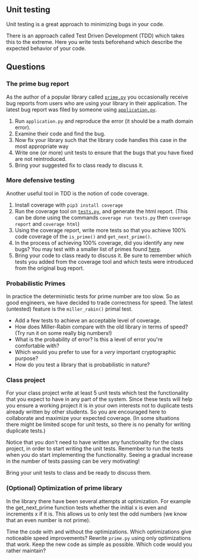 ## Unit testing
Unit testing is a great approach to minimizing bugs in your code.

There is an approach called Test Driven Development (TDD) which takes this to
the extreme.  Here you write tests beforehand which describe the expected
behavior of your code.


## Questions
### The prime bug report
As the author of a popular library called [`prime.py`](prime.py) you
occasionally receive bug reports from users who are using your library in their
application. The latest bug report was filed by someone using [`application.py`](application.py).

1. Run `application.py` and reproduce the error (it should be a math domain error).
2. Examine their code and find the bug.  
3. Now fix your library such that the library code handles this case in the most appropriate way
4. Write one (or more) unit tests to ensure that the bugs that you have fixed
are not reintroduced.
5. Bring your suggested fix to class ready to discuss it.

### More defensive testing
Another useful tool in TDD is the notion of code coverage.  

1. Install coverage with `pip3 install coverage`
2. Run the coverage tool on [`tests.py`](tests.py), and generate the html report.
(This can be done using the commands `coverage run tests.py` then `coverage report` and `coverage html`)
3. Using the coverage report, write more tests so that you achieve 100% code
  coverage of the `is_prime()` and `get_next_prime()`.
4. In the process of achieving 100% coverage, did you identify any new bugs?
  You may test with a smaller list of primes found 
  [here](https://primes.utm.edu/lists/small/10000.txt).
5. Bring your code to class ready to discuss it.  Be sure to remember which
tests you added from the coverage tool and which tests were introduced from the
original bug report.

### Probabilistic Primes
In practice the deterministic tests for prime number are too slow.  So as good
engineers, we have decided to trade correctness for speed.  The latest
(untested) feature is the `miller_rabin()` primal test.

- Add a few tests to achieve an acceptable level of coverage.
- How does Miller-Rabin compare with the old library in terms of speed?
  (Try run it on some really big numbers!)
- What is the probability of error? Is this a level of error you're comfortable with?
- Which would you prefer to use for a *very* important cryptographic
purpose?
- How do you test a library that is probabilistic in nature?

### Class project
For your class project write at least 5 unit tests which test the functionality
that you expect to have in any part of the system.  Since these tests will help
you ensure a working project it is in your own interests not to duplicate tests
already written by other students.  So you are encouraged here to collaborate
and maximize your expected coverage. (In some situations there might be limited
scope for unit tests, so there is no penalty for writing duplicate tests.)

Notice that you don't need to have written any functionality for the class
project, in order to start writing the unit tests.  Remember to run the tests
when you do start implementing the functionality.  Seeing a gradual increase in
the number of tests passing can be very motivating!

Bring your unit tests to class and be ready to discuss them.

### (Optional) Optimization of prime library

In the library there have been several attempts at optimization.  For example
the get_next_prime function tests whether the initial x is even and increments
x if it is.  This allows us to only test the odd numbers (we know that an even
number is not prime).

Time the code with and without the optimizations.  Which optimizations give
noticeable speed improvements?  Rewrite `prime.py` using only optimizations that
work. Keep the new code as simple as possible.   Which code would you rather
maintain?

